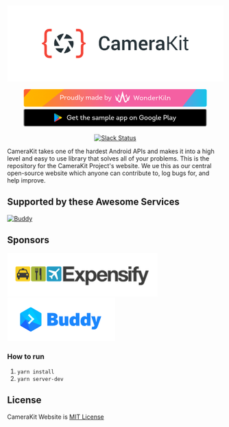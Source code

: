 <p align="center">
    <a href="https://camerakit.website" target="_blank">
        <img alt='CameraKit Header' src='.repo/gh-readme-header.png' />
    </a>
</p>

<p align="center">
    <a href="https://www.wonderkiln.com" target="_blank">
        <img alt='WonderKiln Promo' src='.repo/gh-readme-wk.png'/>
    </a>
    <a href="https://play.google.com/store/apps/details?id=com.camerakit.demo&hl=en" target="_blank">
        <img alt='CameraKit Header' src='.repo/gh-readme-app.png'/>
    </a>
</p>

<p align="center">
    <a href="https://join-slack.camerakit.website"><img src="https://join-slack.camerakit.website/badge.svg" alt="Slack Status"></a>
</p>

CameraKit takes one of the hardest Android APIs and makes it into a high level and easy to use library that solves all of your problems. This is the repository for the CameraKit Project's website. We ue this as our central open-source website which anyone can contribute to, log bugs for, and help improve.

## Supported by these Awesome Services
[![Buddy](https://assets.buddy.works/automated-dark.svg)](https://buddy.works/)

## Sponsors
<a href="https://www.expensify.com/"><img src=".repo/gh-readme-expensify.png"></a>
<a href="https://www.buddy.works/"><img src=".repo/gh-readme-buddyworks.png"></a>


### How to run
1. `yarn install`
2. `yarn server-dev`

## License
CameraKit Website is [MIT License](https://github.com/CameraKit/CameraKit-Android/blob/master/LICENSE)

